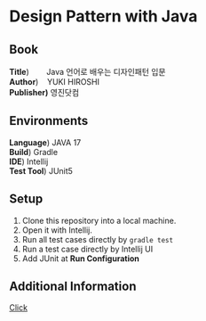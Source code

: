 # Design Pattern with Java

## Book
**Title**)&nbsp;&nbsp;&nbsp;&nbsp;&nbsp;&nbsp;&nbsp;&nbsp;Java 언어로 배우는 디자인패턴 입문  
**Author**)&nbsp;&nbsp;&nbsp;&nbsp;YUKI HIROSHI  
**Publisher)** 영진닷컴  

## Environments
**Language**) JAVA 17  
**Build**) Gradle  
**IDE**) Intellij  
**Test Tool**) JUnit5  

## Setup
1. Clone this repository into a local machine.
2. Open it with Intellij.
3. Run all test cases directly by `gradle test`
4. Run a test case directly by Intellij UI
5. Add JUnit at **Run Configuration**

## Additional Information
<a href="https://www.notion.so/korea-bear-family/Java-5159e38a180c44c1b1240cfca29b99be"> Click </a>
